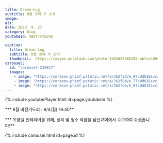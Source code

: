 ```yaml
---
title: Dream-Log
subtitle: 8월 넷째 주 소식
image:
alt: 
date: 2023. 8. 27
category: blog
youtubeId: VB6f7vtmJU8

caption:
  title: Dream-Log
  subtitle: 8월 넷째 주 소식
  thumbnail:  https://images.unsplash.com/photo-1585829365295-ab7cd400c167?ixlib=rb-4.0.3&ixid=MnwxMjA3fDB8MHxwaG90by1wYWdlfHx8fGVufDB8fHx8&auto=format&fit=crop&w=2370&q=80
carousel:
  id: "carousel-230827"
  images:
    - image: "https://coresos-phinf.pstatic.net/a/362f2d/e_97cUd018svcx734nr98ssd9_echkc.jpg?type=e1920_std&cors=band"
    - image: "https://coresos-phinf.pstatic.net/a/362f8d/e_77cUd018svc1qpdre6ci7l4p_echkc.jpg?type=e1920_std&cors=band"
    - image: "https://coresos-phinf.pstatic.net/a/362fea/e_67cUd018svcrk7itq1llv4h_echkc.jpg?type=e1920_std&cors=band"
---
```

{% include youtubePlayer.html id=page.youtubeId %}

*** 9월 비전기도회 : 9/4(월) 19:40**  

*** 목양실 인테리어를 위해, 정리 및 청소 작업을 남선교회에서 수고하여 주셨습니다!**

{% include carousel.html id=page.id %}
